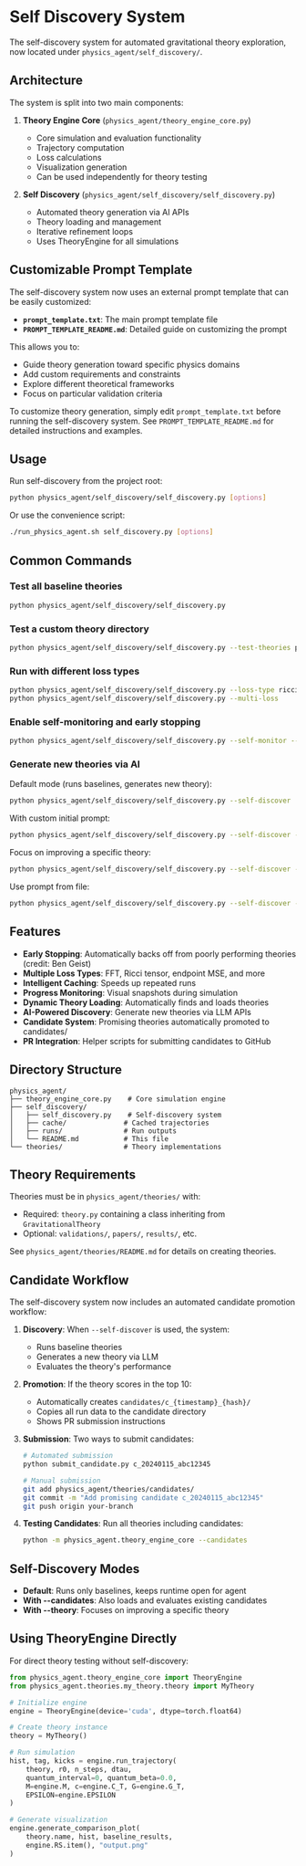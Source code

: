 # Self Discovery System

The self-discovery system for automated gravitational theory exploration, now located under `physics_agent/self_discovery/`.

## Architecture

The system is split into two main components:

1. **Theory Engine Core** (`physics_agent/theory_engine_core.py`)
   - Core simulation and evaluation functionality
   - Trajectory computation
   - Loss calculations
   - Visualization generation
   - Can be used independently for theory testing

2. **Self Discovery** (`physics_agent/self_discovery/self_discovery.py`)
   - Automated theory generation via AI APIs
   - Theory loading and management
   - Iterative refinement loops
   - Uses TheoryEngine for all simulations

## Customizable Prompt Template

The self-discovery system now uses an external prompt template that can be easily customized:

- **`prompt_template.txt`**: The main prompt template file
- **`PROMPT_TEMPLATE_README.md`**: Detailed guide on customizing the prompt

This allows you to:
- Guide theory generation toward specific physics domains
- Add custom requirements and constraints
- Explore different theoretical frameworks
- Focus on particular validation criteria

To customize theory generation, simply edit `prompt_template.txt` before running the self-discovery system. See `PROMPT_TEMPLATE_README.md` for detailed instructions and examples.

## Usage

Run self-discovery from the project root:

```bash
python physics_agent/self_discovery/self_discovery.py [options]
```

Or use the convenience script:

```bash
./run_physics_agent.sh self_discovery.py [options]
```

## Common Commands

### Test all baseline theories
```bash
python physics_agent/self_discovery/self_discovery.py
```

### Test a custom theory directory
```bash
python physics_agent/self_discovery/self_discovery.py --test-theories physics_agent/theories/my_theory
```

### Run with different loss types
```bash
python physics_agent/self_discovery/self_discovery.py --loss-type ricci
python physics_agent/self_discovery/self_discovery.py --multi-loss
```

### Enable self-monitoring and early stopping
```bash
python physics_agent/self_discovery/self_discovery.py --self-monitor --early-stop --steps 100000
```

### Generate new theories via AI

Default mode (runs baselines, generates new theory):
```bash
python physics_agent/self_discovery/self_discovery.py --self-discover
```

With custom initial prompt:
```bash
python physics_agent/self_discovery/self_discovery.py --self-discover --initial-prompt "Explore torsion-based modifications"
```

Focus on improving a specific theory:
```bash
python physics_agent/self_discovery/self_discovery.py --self-discover --theory theories/quantum_corrected --initial-prompt "Add holographic corrections"
```

Use prompt from file:
```bash
python physics_agent/self_discovery/self_discovery.py --self-discover --initial-prompt prompts/einstein_notes.txt
```

## Features

- **Early Stopping**: Automatically backs off from poorly performing theories (credit: Ben Geist)
- **Multiple Loss Types**: FFT, Ricci tensor, endpoint MSE, and more
- **Intelligent Caching**: Speeds up repeated runs
- **Progress Monitoring**: Visual snapshots during simulation
- **Dynamic Theory Loading**: Automatically finds and loads theories
- **AI-Powered Discovery**: Generate new theories via LLM APIs
- **Candidate System**: Promising theories automatically promoted to candidates/
- **PR Integration**: Helper scripts for submitting candidates to GitHub

## Directory Structure

```
physics_agent/
├── theory_engine_core.py    # Core simulation engine
├── self_discovery/
│   ├── self_discovery.py    # Self-discovery system
│   ├── cache/              # Cached trajectories
│   ├── runs/               # Run outputs
│   └── README.md           # This file
└── theories/               # Theory implementations
```

## Theory Requirements

Theories must be in `physics_agent/theories/` with:
- Required: `theory.py` containing a class inheriting from `GravitationalTheory`
- Optional: `validations/`, `papers/`, `results/`, etc.

See `physics_agent/theories/README.md` for details on creating theories.

## Candidate Workflow

The self-discovery system now includes an automated candidate promotion workflow:

1. **Discovery**: When `--self-discover` is used, the system:
   - Runs baseline theories
   - Generates a new theory via LLM
   - Evaluates the theory's performance

2. **Promotion**: If the theory scores in the top 10:
   - Automatically creates `candidates/c_{timestamp}_{hash}/`
   - Copies all run data to the candidate directory
   - Shows PR submission instructions

3. **Submission**: Two ways to submit candidates:
   ```bash
   # Automated submission
   python submit_candidate.py c_20240115_abc12345
   
   # Manual submission
   git add physics_agent/theories/candidates/
   git commit -m "Add promising candidate c_20240115_abc12345"
   git push origin your-branch
   ```

4. **Testing Candidates**: Run all theories including candidates:
   ```bash
   python -m physics_agent.theory_engine_core --candidates
   ```

## Self-Discovery Modes

- **Default**: Runs only baselines, keeps runtime open for agent
- **With --candidates**: Also loads and evaluates existing candidates
- **With --theory**: Focuses on improving a specific theory

## Using TheoryEngine Directly

For direct theory testing without self-discovery:

```python
from physics_agent.theory_engine_core import TheoryEngine
from physics_agent.theories.my_theory.theory import MyTheory

# Initialize engine
engine = TheoryEngine(device='cuda', dtype=torch.float64)

# Create theory instance
theory = MyTheory()

# Run simulation
hist, tag, kicks = engine.run_trajectory(
    theory, r0, n_steps, dtau,
    quantum_interval=0, quantum_beta=0.0,
    M=engine.M, c=engine.C_T, G=engine.G_T,
    EPSILON=engine.EPSILON
)

# Generate visualization
engine.generate_comparison_plot(
    theory.name, hist, baseline_results,
    engine.RS.item(), "output.png"
)
``` 